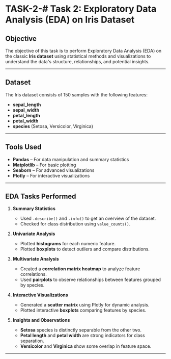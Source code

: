 # TASK-2-# Task 2: Exploratory Data Analysis (EDA) on Iris Dataset

## Objective
The objective of this task is to perform Exploratory Data Analysis (EDA) on the classic **Iris dataset** using statistical methods and visualizations to understand the data's structure, relationships, and potential insights.

---

## Dataset
The Iris dataset consists of 150 samples with the following features:
- **sepal_length**
- **sepal_width**
- **petal_length**
- **petal_width**
- **species** (Setosa, Versicolor, Virginica)

---

## Tools Used
- **Pandas** – For data manipulation and summary statistics
- **Matplotlib** – For basic plotting
- **Seaborn** – For advanced visualizations
- **Plotly** – For interactive visualizations

---

## EDA Tasks Performed

1. **Summary Statistics**
   - Used `.describe()` and `.info()` to get an overview of the dataset.
   - Checked for class distribution using `value_counts()`.

2. **Univariate Analysis**
   - Plotted **histograms** for each numeric feature.
   - Plotted **boxplots** to detect outliers and compare distributions.

3. **Multivariate Analysis**
   - Created a **correlation matrix heatmap** to analyze feature correlations.
   - Used **pairplots** to observe relationships between features grouped by species.

4. **Interactive Visualizations**
   - Generated a **scatter matrix** using Plotly for dynamic analysis.
   - Plotted interactive **boxplots** comparing features by species.

5. **Insights and Observations**
   - **Setosa** species is distinctly separable from the other two.
   - **Petal length** and **petal width** are strong indicators for class separation.
   - **Versicolor** and **Virginica** show some overlap in feature space.

---
